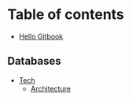 # Table of contents

* [Hello Gitbook](README.md)

## Databases

* [Tech](databases/tech/README.md)
  * [Architecture](databases/tech/architecture.md)
